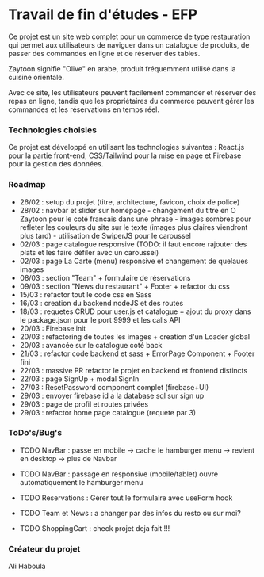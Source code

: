 # Travail de fin d'études - EFP

Ce projet est un site web complet pour un commerce de type restauration qui permet aux utilisateurs de naviguer dans un catalogue de produits, de passer des commandes en ligne et de réserver des tables.

Zaytoon signifie "Olive" en arabe, produit fréquemment utilisé dans la cuisine orientale.

Avec ce site, les utilisateurs peuvent facilement commander et réserver des repas en ligne, tandis que les propriétaires du commerce peuvent gérer les commandes et les réservations en temps réel.

### Technologies choisies

Ce projet est développé en utilisant les technologies suivantes : React.js pour la partie front-end, CSS/Tailwind pour la mise en page et Firebase pour la gestion des données.

### Roadmap

- 26/02 : setup du projet (titre, architecture, favicon, choix de police)
- 28/02 : navbar et slider sur homepage - changement du titre en O Zaytoon pour le coté francais dans une phrase - images sombres pour refleter les couleurs du site sur le texte (images plus claires viendront plus tard) - utilisation de SwiperJS pour le caroussel
- 02/03 : page catalogue responsive (TODO: il faut encore rajouter des plats et les faire défiler avec un caroussel)
- 02/03 : page La Carte (menu) responsive et changement de quelaues images
- 08/03 : section "Team" + formulaire de réservations
- 09/03 : section "News du restaurant" + Footer + refactor du css
- 15/03 : refactor tout le code css en Sass
- 16/03 : creation du backend nodeJS et des routes
- 18/03 : requetes CRUD pour user.js et catalogue + ajout du proxy dans le package.json pour le port 9999 et les calls API
- 20/03 : Firebase init
- 20/03 : refactoring de toutes les images + creation d'un Loader global
- 20/03 : avancée sur le catalogue coté back
- 21/03 : refactor code backend et sass + ErrorPage Component + Footer fini
- 22/03 : massive PR refactor le projet en backend et frontend distincts
- 22/03 : page SignUp + modal SignIn
- 27/03 : ResetPassword component complet (firebase+UI)
- 29/03 : envoyer firebase id a la database sql sur sign up
- 29/03 : page de profil et routes privées
- 29/03 : refactor home page catalogue (requete par 3)

### ToDo's/Bug's

- TODO NavBar : passe en mobile -> cache le hamburger menu -> revient en desktop -> plus de Navbar
- TODO NavBar : passage en responsive (mobile/tablet) ouvre automatiquement le hamburger menu

- TODO Reservations : Gérer tout le formulaire avec useForm hook

- TODO Team et News : a changer par des infos du resto ou sur moi?

- TODO ShoppingCart : check projet deja fait !!!

### Créateur du projet

Ali Haboula
